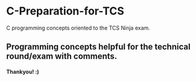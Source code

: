 # C-Preparation-for-TCS
C programming concepts oriented to the TCS Ninja exam.

## Programming concepts helpful for the technical round/exam with comments.

#### Thankyou! :)
